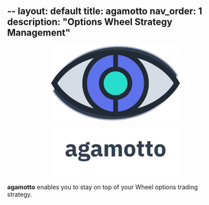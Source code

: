 --
layout: default
title: agamotto
nav_order: 1
description: "Options Wheel Strategy Management"
---

<p align="center">
    <img src="../project/static/img/agamotto.png" width="300">
</p>

<p align="center">
    <img src="../project/static/img/agamotto_word.png" width="300">
</p>

**agamotto** enables you to stay on top of your Wheel options trading strategy.
